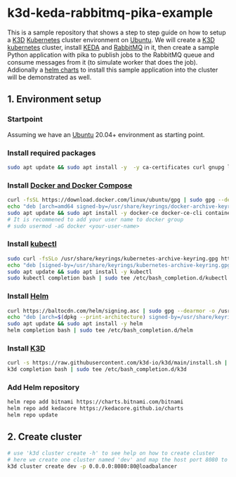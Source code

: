 # k3d-keda-rabbitmq-pika-example

This is a sample repository that shows a step to step guide on how to setup a [K3D](https://k3d.io) [Kubernetes](https://kubernetes.io/) cluster environment on [Ubuntu](https://ubuntu.com/). We will create a [K3D](https://k3d.io) [kubernetes](https://kubernetes.io/) cluster, install [KEDA](https://keda.sh/) and [RabbitMQ](https://www.rabbitmq.com/) in it, then create a sample Python application with pika to publish jobs to the RabbitMQ queue and consume messages from it (to simulate worker that does the job). Addionally a [helm charts](https://helm.sh/) to install this sample application into the cluster will be demonstrated as well.

## 1. Environment setup
### Startpoint
Assuming we have an [Ubuntu](https://ubuntu.com/) 20.04+ environment as starting point.

### Install required packages
```bash
sudo apt update && sudo apt install -y  -y ca-certificates curl gnupg lsb-release software-properties-common
```

### Install [Docker and Docker Compose](https://docs.docker.com/get-started/overview/)
```bash
curl -fsSL https://download.docker.com/linux/ubuntu/gpg | sudo gpg --dearmor -o /usr/share/keyrings/docker-archive-keyring.gpg
echo "deb [arch=amd64 signed-by=/usr/share/keyrings/docker-archive-keyring.gpg] https://download.docker.com/linux/ubuntu $(lsb_release -cs) stable" | sudo tee /etc/apt/sources.list.d/docker.list > /dev/null
sudo apt update && sudo apt install -y docker-ce docker-ce-cli containerd.io docker-compose-plugin
# It is recommened to add your user name to docker group
# sudo usermod -aG docker <your-user-name>
```

### Install [kubectl](https://kubernetes.io/docs/reference/kubectl/kubectl/)
```bash
sudo curl -fsSLo /usr/share/keyrings/kubernetes-archive-keyring.gpg https://packages.cloud.google.com/apt/doc/apt-key.gpg
echo "deb [signed-by=/usr/share/keyrings/kubernetes-archive-keyring.gpg] https://apt.kubernetes.io/ kubernetes-xenial main" | sudo tee /etc/apt/sources.list.d/kubernetes.list
sudo apt update && sudo apt install -y kubectl
sudo kubectl completion bash | sudo tee /etc/bash_completion.d/kubectl
```

### Install [Helm](https://helm.sh/)
```bash
curl https://baltocdn.com/helm/signing.asc | sudo gpg --dearmor -o /usr/share/keyrings/helm.gpg
echo "deb [arch=$(dpkg --print-architecture) signed-by=/usr/share/keyrings/helm.gpg] https://baltocdn.com/helm/stable/debian/ all main" | sudo tee /etc/apt/sources.list.d/helm-stable-debian.list
sudo apt update && sudo apt install -y helm
helm completion bash | sudo tee /etc/bash_completion.d/helm
```

### Install [K3D](https://k3d.io/)
```bash
curl -s https://raw.githubusercontent.com/k3d-io/k3d/main/install.sh | bash
k3d completion bash | sudo tee /etc/bash_completion.d/k3d
```

### Add Helm repository
```bash
helm repo add bitnami https://charts.bitnami.com/bitnami
helm repo add kedacore https://kedacore.github.io/charts
helm repo update
```

## 2. Create cluster
```bash
# use 'k3d cluster create -h' to see help on how to create cluster
# here we create one cluster named 'dev' and map the host port 8080 to the default load balancer in the created cluster
k3d cluster create dev -p 0.0.0.0:8080:80@loadbalancer
```
```
